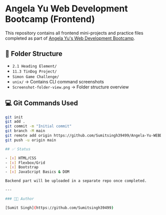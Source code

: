 # Angela Yu Web Development Bootcamp (Frontend)

This repository contains all frontend mini-projects and practice files completed as part of [Angela Yu's Web Development Bootcamp](https://www.udemy.com/course/the-complete-web-development-bootcamp/).

## 📁 Folder Structure

- `2.1 Heading Element/`
- `11.3 TinDog Project/`
- `Simon Game Challenge/`
- `unix/` → Contains CLI command screenshots
- `Screenshot-folder-view.png` → Folder structure overview

## 💻 Git Commands Used

```bash
git init
git add .
git commit -m "Initial commit"
git branch -M main
git remote add origin https://github.com/Sumitsingh39499/Angela-Yu-WEBD-Bootcamp-Frontend.git
git push -u origin main

## ✅ Status

- [x] HTML/CSS
- [x] Flexbox/Grid
- [x] Bootstrap
- [x] JavaScript Basics & DOM

Backend part will be uploaded in a separate repo once completed.

---

### 🧑‍💻 Author

[Sumit Singh](https://github.com/Sumitsingh39499)
